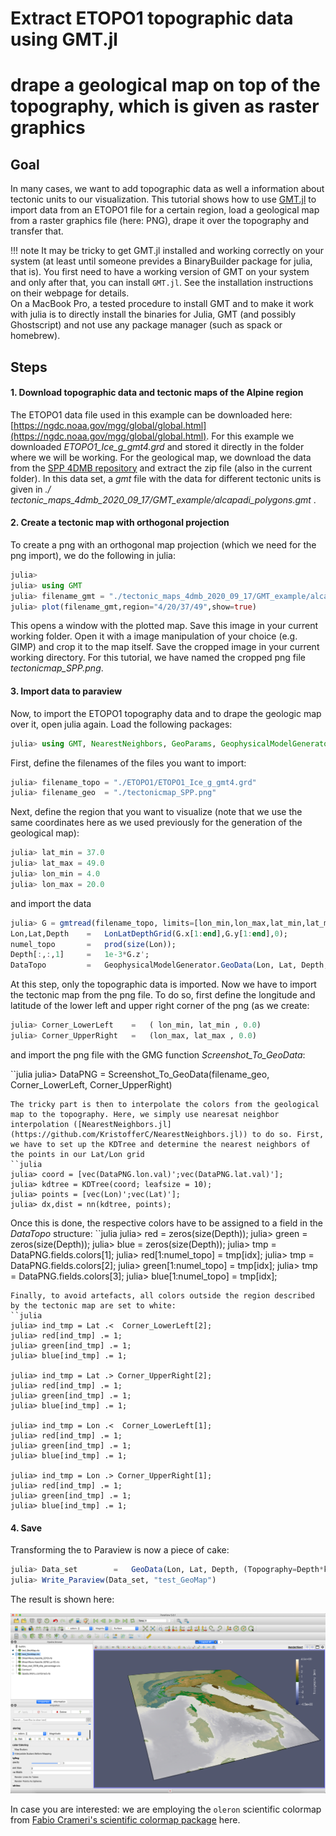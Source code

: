 # Extract ETOPO1 topographic data using GMT.jl 
# drape a geological map on top of the topography, which is given as raster graphics

## Goal

In many cases, we want to add topographic data as well a information about tectonic units to our visualization. This tutorial shows how to use [GMT.jl](https://github.com/GenericMappingTools/GMT.jl) to import data from an ETOPO1 file for a certain region, load a geological map from a raster graphics file (here: PNG), drape it over the topography and transfer that.

!!! note
    It may be tricky to get GMT.jl installed and working correctly on your system (at least until someone prevides a BinaryBuilder package for julia, that is). You first need to have a working version of GMT on your system and only after that, you can install `GMT.jl`. See the installation instructions on their webpage for details.  
    On a MacBook Pro, a tested procedure to install GMT and to make it work with julia is to directly install the binaries for Julia, GMT (and possibly Ghostscript) and not use any package manager (such as spack or homebrew). 


## Steps

#### 1. Download topographic data and tectonic maps of the Alpine region
The ETOPO1 data file used in this example can be downloaded here:  
[https://ngdc.noaa.gov/mgg/global/global.html](https://ngdc.noaa.gov/mgg/global/global.html). For this example we downloaded *ETOPO1_Ice_g_gmt4.grd* and stored it directly in the folder where we will be working. For the geological map, we download the data from the [SPP 4DMB repository](http://www.spp-mountainbuilding.de/data/Maps.zip) and extract the zip file (also in the current folder). In this data set, a *gmt* file with the data for different tectonic units is given in *./
tectonic_maps_4dmb_2020_09_17/GMT_example/alcapadi_polygons.gmt* . 

#### 2. Create a tectonic map with orthogonal projection 
To create a png with an orthogonal map projection (which we need for the png import), we do the following in julia:  
```julia
julia> 
julia> using GMT
julia> filename_gmt = "./tectonic_maps_4dmb_2020_09_17/GMT_example/alcapadi_polygons.gmt"
julia> plot(filename_gmt,region="4/20/37/49",show=true)
```
This opens a window with the plotted map. Save this image in your current working folder. Open it with a image manipulation of your choice (e.g. GIMP) and crop it to the map itself. Save the cropped image in your current working directory. For this tutorial, we have named the cropped png file *tectonicmap_SPP.png*.  

#### 3. Import data to paraview  
Now, to import the ETOPO1 topography data and to drape the geologic map over it, open julia again. Load the following packages:
```julia
julia> using GMT, NearestNeighbors, GeoParams, GeophysicalModelGenerator
```
First, define the filenames of the files you want to import:  
```julia
julia> filename_topo = "./ETOPO1/ETOPO1_Ice_g_gmt4.grd" 
julia> filename_geo  = "./tectonicmap_SPP.png"
```
Next, define the region that you want to visualize (note that we use the same coordinates here as we used previously for the generation of the geological map):  
```julia
julia> lat_min = 37.0
julia> lat_max = 49.0
julia> lon_min = 4.0
julia> lon_max = 20.0
```
and import the data
```julia
julia> G = gmtread(filename_topo, limits=[lon_min,lon_max,lat_min,lat_max]);
Lon,Lat,Depth    =   LonLatDepthGrid(G.x[1:end],G.y[1:end],0);
numel_topo       =   prod(size(Lon));
Depth[:,:,1]     =   1e-3*G.z';
DataTopo         =   GeophysicalModelGenerator.GeoData(Lon, Lat, Depth, (Topography=Depth*km,))
```
At this step, only the topographic data is imported. Now we have to import the tectonic map from the png file. To do so, first define the longitude and latitude of the lower left and upper right corner of the png (as we create:
```julia
julia> Corner_LowerLeft    =   ( lon_min, lat_min , 0.0)
julia> Corner_UpperRight   =   (lon_max, lat_max , 0.0)
```
and import the png file with the GMG function *Screenshot_To_GeoData*:  

``julia
julia> DataPNG = Screenshot_To_GeoData(filename_geo, Corner_LowerLeft, Corner_UpperRight)
```
The tricky part is then to interpolate the colors from the geological map to the topography. Here, we simply use nearesat neighbor interpolation ([NearestNeighbors.jl](https://github.com/KristofferC/NearestNeighbors.jl)) to do so. First, we have to set up the KDTree and determine the nearest neighbors of the points in our Lat/Lon grid
``julia
julia> coord = [vec(DataPNG.lon.val)';vec(DataPNG.lat.val)'];
julia> kdtree = KDTree(coord; leafsize = 10);
julia> points = [vec(Lon)';vec(Lat)'];
julia> dx,dist = nn(kdtree, points);
```
Once this is done, the respective colors have to be assigned to a field in the *DataTopo* structure:
``julia
julia> red   = zeros(size(Depth));
julia> green = zeros(size(Depth));
julia> blue  = zeros(size(Depth));
julia> tmp                = DataPNG.fields.colors[1];
julia> red[1:numel_topo] = tmp[idx];
julia> tmp                = DataPNG.fields.colors[2];
julia> green[1:numel_topo] = tmp[idx];
julia> tmp                = DataPNG.fields.colors[3];
julia> blue[1:numel_topo] = tmp[idx];
```
Finally, to avoid artefacts, all colors outside the region described by the tectonic map are set to white:
``julia
julia> ind_tmp = Lat .<  Corner_LowerLeft[2];
julia> red[ind_tmp] .= 1;
julia> green[ind_tmp] .= 1;
julia> blue[ind_tmp] .= 1;

julia> ind_tmp = Lat .> Corner_UpperRight[2];
julia> red[ind_tmp] .= 1;
julia> green[ind_tmp] .= 1;
julia> blue[ind_tmp] .= 1;

julia> ind_tmp = Lon .<  Corner_LowerLeft[1];
julia> red[ind_tmp] .= 1;
julia> green[ind_tmp] .= 1;
julia> blue[ind_tmp] .= 1;

julia> ind_tmp = Lon .> Corner_UpperRight[1];
julia> red[ind_tmp] .= 1;
julia> green[ind_tmp] .= 1;
julia> blue[ind_tmp] .= 1;
```

#### 4. Save

Transforming the to Paraview is now a piece of cake:

```julia
julia> Data_set        =   GeoData(Lon, Lat, Depth, (Topography=Depth*km,colors=(red,green,blue)))
julia> Write_Paraview(Data_set, "test_GeoMap")
```
The result is shown here:

![Tutorial_GMT_topography_GeologicalMap](../assets/img/Tutorial_GMT_topography_GeologicalMap.png)

In case you are interested: we are employing the `oleron` scientific colormap from [Fabio Crameri's scientific colormap package](https://www.fabiocrameri.ch/colourmaps/) here.